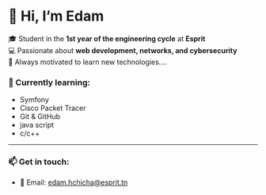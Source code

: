 # 👋 Hi, I’m Edam

🎓 Student in the **1st year of the engineering cycle** at **Esprit**  
💻 Passionate about **web development, networks, and cybersecurity**  
🚀 Always motivated to learn new technologies.... 


### 🌱 Currently learning:
- Symfony  
- Cisco Packet Tracer  
- Git & GitHub
- java script
- c/c++
---

### 📫 Get in touch:
- 📧 Email: edam.hchicha@esprit.tn  

